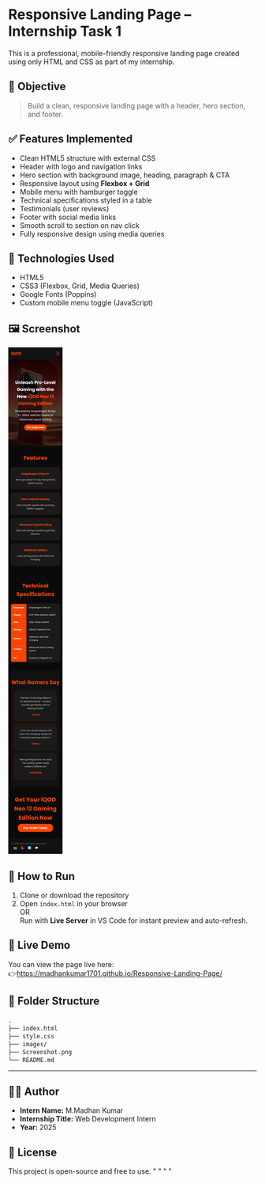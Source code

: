 # Responsive Landing Page – Internship Task 1

This is a professional, mobile-friendly responsive landing page created using only HTML and CSS as part of my internship.

## 🎯 Objective

> Build a clean, responsive landing page with a header, hero section, and footer.

## ✅ Features Implemented

- Clean HTML5 structure with external CSS
- Header with logo and navigation links
- Hero section with background image, heading, paragraph & CTA
- Responsive layout using **Flexbox + Grid**
- Mobile menu with hamburger toggle
- Technical specifications styled in a table
- Testimonials (user reviews)
- Footer with social media links
- Smooth scroll to section on nav click
- Fully responsive design using media queries

## 📱 Technologies Used

- HTML5  
- CSS3 (Flexbox, Grid, Media Queries)
- Google Fonts (Poppins)
- Custom mobile menu toggle (JavaScript)

## 🖼️ Screenshot

![Landing Page Screenshot](Screenshot.png)

## 🧪 How to Run

1. Clone or download the repository
2. Open `index.html` in your browser  
   OR  
   Run with **Live Server** in VS Code for instant preview and auto-refresh.

## 🚀 Live Demo

You can view the page live here:  
👉https://madhankumar1701.github.io/Responsive-Landing-Page/

## 📂 Folder Structure

```
.
├── index.html
├── style.css
├── images/
├── Screenshot.png
└── README.md
```

---

## 🙋‍♂️ Author

- **Intern Name:** M.Madhan Kumar  
- **Internship Title:** Web Development Intern  
- **Year:** 2025

## 📄 License

This project is open-source and free to use.
" " 
" " 

